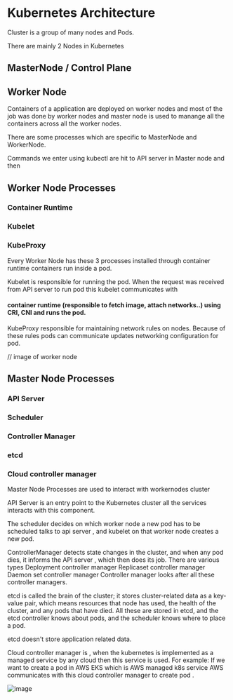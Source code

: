 # Kubernetes Architecture

Cluster is a group of many nodes and Pods.

There are mainly 2 Nodes in Kubernetes

## MasterNode / Control Plane

## Worker Node

Containers of a application are deployed on worker nodes and most of the job was done by worker nodes and master node is used to manange all the containers across all the worker nodes.

There are some processes which are specific to MasterNode and WorkerNode.

Commands we enter using kubectl are hit to API server in Master node and then 

## Worker Node Processes

### Container Runtime

### Kubelet

### KubeProxy


Every Worker Node has these 3 processes installed through container runtime containers run inside a pod.

Kubelet is responsible for running the pod. When the request  was received from API server to run pod this kubelet communicates with 
#### container runtime (responsible to fetch image, attach networks..) using CRI, CNI   and runs the pod.

KubeProxy responsible for maintaining network rules on nodes. Because of these rules pods can communicate updates networking configuration for pod.

// image of worker node


## Master Node Processes

###  API Server

###  Scheduler

### Controller Manager

### etcd
### Cloud controller manager
Master Node Processes are used to interact with workernodes cluster

API Server is an entry point to the Kubernetes cluster all the services interacts with this component.

The scheduler decides on which worker node a new pod has to be scheduled talks to api server , and kubelet on that worker node creates a new pod. 

ControllerManager detects state changes in the cluster, and when any pod dies, it informs the API server , which then does its job.
There are various types 
Deployment controller manager
Replicaset controller manager
Daemon set controller manager
Controller manager looks after all these controller managers.

etcd is called the brain of the cluster; it stores cluster-related data as a key-value pair, which means resources that node has used, the health of the cluster, and any pods that have died. All these are stored in etcd, and the etcd controller knows about pods, and the scheduler knows where to place a pod.

etcd doesn't store application related data.

Cloud controller manager is , when the kubernetes is implemented as a managed service by any cloud then this service is used.
  For example:
If we want to create a pod in AWS EKS which is AWS  managed k8s service AWS communicates with  this cloud controller manager to  create pod .


![image](https://user-images.githubusercontent.com/96729391/226091362-d7c829aa-17cd-43c8-81cc-519edc103f36.png)

